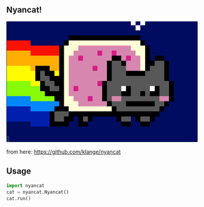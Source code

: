 ## Nyancat!

![nyancat](nyancat.gif)

from here: https://github.com/klange/nyancat

## Usage

```python
import nyancat
cat = nyancat.Nyancat()
cat.run()
```
